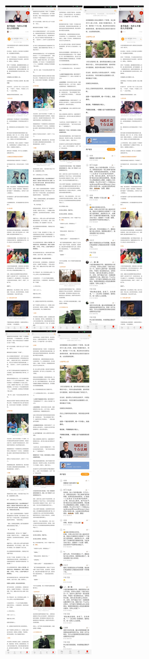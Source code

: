 ![](../../images/2017年01月/GX0131-1.jpg)
![](../../images/2017年01月/GX0131-2.jpg)
![](../../images/2017年01月/GX0131-3.jpg)
![](../../images/2017年01月/GX0131-4.jpg)
![](../../images/2017年01月/GX0131-1.jpg)
![](../../images/2017年01月/GX0131-2.jpg)
![](../../images/2017年01月/GX0131-3.jpg)
![](../../images/2017年01月/GX0131-4.jpg)
